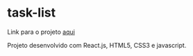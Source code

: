 # task-list

Link para o projeto [aqui](https://d2wmn.csb.app/)

Projeto desenvolvido com React.js, HTML5, CSS3 e javascript.
